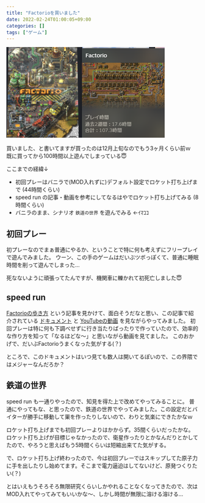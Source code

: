```yaml
---
title: "Factorioを買いました"
date: 2022-02-24T01:00:05+09:00
categories: []
tags: ["ゲーム"]
---
```


![既に100時間以上遊んでしまった図](1.png)

<!--more-->

買いました、と書いてますが買ったのは12月上旬なのでもう3ヶ月くらい前ｗ  
既に買ってから100時間以上遊んでしまっている😇

ここまでの経緯↓

- 初回プレーはバニラで(MOD入れずに)デフォルト設定でロケット打ち上げまで (44時間くらい)
- speed run の記事・動画を参考にしてなるはやでロケット打ち上げてみる (8時間くらい)
- バニラのまま、シナリオ `鉄道の世界` を遊んでみる ←ｲﾏｺｺ


## 初回プレー

初プレーなのでまぁ普通にやるか、ということで特に何も考えずにフリープレイで遊んでみました。 ウーン、この手のゲームはだいぶツボっぽくて、普通に睡眠時間を削って遊んでしまった…

死なないように頑張ってたんですが、機関車に轢かれて初死亡しました😇


## speed run

[Factorioの歩き方](https://zenn.dev/thr/articles/674cfb8f4b9370) という記事を見かけて、面白そうだなと思い、この記事で紹介されている [ドキュメント](https://docs.google.com/presentation/d/1XgyTdHzQM1cQrv1YpZJuRGtMv6AE9j4h6Phdn4Fe8-c/edit?usp=sharing) と [YouTubeの動画](https://www.youtube.com/watch?list=TLGGaL4rr9mEPOYyMzAyMjAyMg&v=ExLrmK1c7tA) を見ながらやってみました。  初回プレーは特に何も下調べせずに行き当たりばったりで作っていたので、効率的な作り方を知って「なるほどな～」と思いながら動画を見てました。 このおかげで、だいぶFactorioうまくなった気がする(？)

ところで、このドキュメントはいつ見ても数人は開いてるぽいので、この界隈ではメジャーなんだろか？


## 鉄道の世界

speed run も一通りやったので、知見を得た上で改めてやってみることに。 普通にやってもな、と思ったので、鉄道の世界でやってみました。この設定だとバイターが勝手に移動して巣を作ったりしないので、わりと気楽にできたかなｗ

ロケット打ち上げまでも初回プレーよりはかからず。35間くらいだったかな。ロケット打ち上げが目標じゃなかったので、衛星作ったりとかなんだりとかしてたので、やろうと思えばもう5時間くらいは短縮出来てた気がする。

で、ロケット打ち上げ終わったので、今は初回プレーではスキップしてた原子力に手を出したりし始めてます。そこまで電力逼迫はしてないけど、原発つくりたい(？)

とはいえもうそろそろ無限研究くらいしかやれることなくなってきたので、次はMOD入れてやってみてもいいかな～、しかし時間が無限に溶ける溶ける…